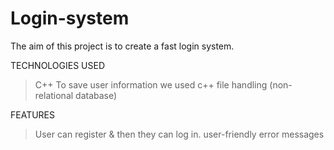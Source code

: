 # Login-system
The aim of this project is to create a fast login system.

TECHNOLOGIES USED
>C++
>To save user information we used c++ file handling (non-relational database)

FEATURES
>User can register & then they can log in.
> user-friendly error messages
